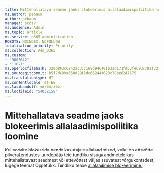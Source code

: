 ```yaml
---
title: Mittehallatava seadme jaoks blokeerimis allalaadimispoliitika loomine
ms.author: pebaum
author: pebaum
manager: scotv
ms.audience: Admin
ms.topic: article
ms.service: o365-administration
ROBOTS: NOINDEX, NOFOLLOW
localization_priority: Priority
ms.collection: Adm_O365
ms.custom:
- "9003042"
- "11071"
ms.openlocfilehash: 320d803c6242ac35c168d946001b3ad171fd63fe693778af72fb50fe305dc572
ms.sourcegitcommit: b5f7da89a650d2915dc652449623c78be6247175
ms.translationtype: HT
ms.contentlocale: et-EE
ms.lasthandoff: 08/05/2021
ms.locfileid: "54032158"
---
```

# <a name="create-a-block-download-policy-for-unmanaged-devices"></a>Mittehallatava seadme jaoks blokeerimis allalaadimispoliitika loomine

Kui soovite blokeerida nende kasutajate allalaadimised, kellel on ettevõtte pilverakendustes juurdepääs teie tundliku sisuga andmetele kas mittehallatavast seadmest või ettevõttest väljas asuvatest võrgukohtadest, lugege teemat Õppetükk: Tundliku teabe [allalaadimise blokeerimine.](https://docs.microsoft.com/cloud-app-security/use-case-proxy-block-session-aad)



